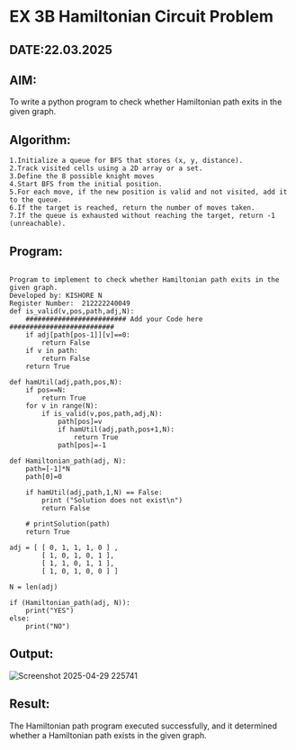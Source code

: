 # EX 3B Hamiltonian Circuit Problem
## DATE:22.03.2025
## AIM:
To write a python program to check whether Hamiltonian path exits in the given graph.

## Algorithm:
```
1.Initialize a queue for BFS that stores (x, y, distance).
2.Track visited cells using a 2D array or a set.
3.Define the 8 possible knight moves
4.Start BFS from the initial position.
5.For each move, if the new position is valid and not visited, add it to the queue.
6.If the target is reached, return the number of moves taken.
7.If the queue is exhausted without reaching the target, return -1 (unreachable).
```

## Program:
```

Program to implement to check whether Hamiltonian path exits in the given graph.
Developed by: KISHORE N
Register Number:  212222240049
def is_valid(v,pos,path,adj,N):
    ######################### Add your Code here ##########################
    if adj[path[pos-1]][v]==0:
        return False
    if v in path:
        return False
    return True
    
def hamUtil(adj,path,pos,N):
    if pos==N:
        return True
    for v in range(N):
        if is_valid(v,pos,path,adj,N):
            path[pos]=v
            if hamUtil(adj,path,pos+1,N):
                return True
            path[pos]=-1
            
def Hamiltonian_path(adj, N):
    path=[-1]*N
    path[0]=0

    if hamUtil(adj,path,1,N) == False:
        print ("Solution does not exist\n")
        return False

    # printSolution(path)
    return True
    
adj = [ [ 0, 1, 1, 1, 0 ] ,
        [ 1, 0, 1, 0, 1 ],
        [ 1, 1, 0, 1, 1 ],
        [ 1, 0, 1, 0, 0 ] ]
 
N = len(adj)
 
if (Hamiltonian_path(adj, N)):
    print("YES")
else:
    print("NO")
```

## Output:
![Screenshot 2025-04-29 225741](https://github.com/user-attachments/assets/908da59b-ce72-45e4-b855-591730e8b205)

## Result:
The Hamiltonian path program executed successfully, and it determined whether a Hamiltonian path exists in the given graph.
